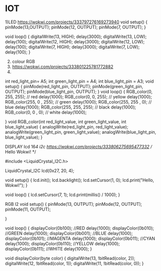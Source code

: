 # IOT
1)LED
https://wokwi.com/projects/333797276169273940
void setup() {
  pinMode(13,OUTPUT);
  pinMode(12, OUTPUT);
  pinMode(7, OUTPUT);
}

void loop() {
  digitalWrite(13, HIGH);
  delay(3000);
  digitalWrite(13, LOW);
  delay(100);
digitalWrite(12, HIGH);
  delay(3000);
  digitalWrite(12, LOW);
  delay(100);
digitalWrite(7, HIGH);
  delay(3000);
  digitalWrite(7, LOW);
  delay(100);
}

2) colour RGB
3) https://wokwi.com/projects/333801225781772882
4) 
int red_light_pin= A5;
int green_light_pin = A4;
int blue_light_pin = A3;
void setup() {
  pinMode(red_light_pin, OUTPUT);
  pinMode(green_light_pin, OUTPUT);
  pinMode(blue_light_pin, OUTPUT);
}
void loop() {
  RGB_color(0, 255, 255); // red
  delay(1000);
  RGB_color(0, 0, 255); // yellow
  delay(1000);
 RGB_color(255, 0 , 255); // green
  delay(1000);
  RGB_color(255, 255 , 0); // blue
  delay(1000);
  RGB_color(255, 255, 255); // black
  delay(1000);
  RGB_color(0, 0 , 0); // white
  delay(1000);
  
}
void RGB_color(int red_light_value, int green_light_value, int blue_light_value)
 {
  analogWrite(red_light_pin, red_light_value);
  analogWrite(green_light_pin, green_light_value);
  analogWrite(blue_light_pin, blue_light_value);
}


DISPLAY
lcd 16*4 i2c
https://wokwi.com/projects/333806275695477332
/* Hello Wokwi! */

#include <LiquidCrystal_I2C.h>

LiquidCrystal_I2C lcd(0x27, 20, 4);

void setup() {
  lcd.init();
  lcd.backlight();
  lcd.setCursor(1, 0);
  lcd.print("Hello, Wokwi!");
}

void loop() {
  lcd.setCursor(7, 1);
  lcd.print(millis() / 1000);
}


RGB l2
void setup() {
  pinMode(13, OUTPUT);
  pinMode(12, OUTPUT);
  pinMode(11, OUTPUT);
  
}

void loop() {
  displayColor(0b100); //RED
  delay(1000);
  displayColor(0b010); //GREEN
  delay(1000);
  displayColor(0b001); //BLUE
  delay(1000);
  displayColor(0b101); //MAGENTA
  delay(1000);
  displayColor(0b011); //CYAN
  delay(1000);
  displayColor(0b110); //YELLOW
  delay(1000);
  displayColor(0b111); //WHITE
  delay(1000);
}

void displayColor(byte color) {
  digitalWrite(13, !bitRead(color, 2));
  digitalWrite(12, !bitRead(color, 1));
  digitalWrite(11, !bitRead(color, 0));
}


